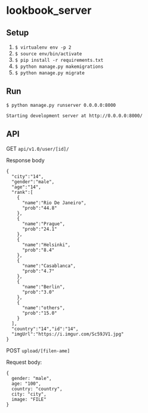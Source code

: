 # lookbook_server

## Setup

1. `$ virtualenv env -p 2`
2. `$ source env/bin/activate`
3. `$ pip install -r requirements.txt`
4. `$ python manage.py makemigrations`
5. `$ python manage.py migrate`

## Run

`$ python manage.py runserver 0.0.0.0:8000`

`Starting development server at http://0.0.0.0:8000/`

## API

GET `api/v1.0/user/[id]/`

Response body

```
{
  "city":"14",
  "gender":"male",
  "age":"14",
  "rank":[
    {
      "name":"Rio De Janeiro",
      "prob":"44.8"
    },
    {
      "name":"Prague",
      "prob":"24.1"
    },
    {
      "name":"Helsinki",
      "prob":"8.4"
    },
    {
      "name":"Casablanca",
      "prob":"4.7"
    },
    {
      "name":"Berlin",
      "prob":"3.0"
    },
    {
      "name":"others",
      "prob":"15.0"
    }
  ],
  "country":"14","id":"14",
  "imgUrl":"https://i.imgur.com/Sc59JV1.jpg"
}
```

POST `upload/[filen-ame]`

Request body:

```
{
  gender: "male", 
  age: "100", 
  country: "country", 
  city: "city", 
  image: "FILE"
}
```
